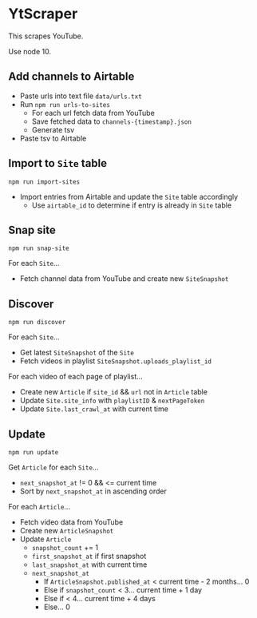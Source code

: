 # YtScraper

This scrapes YouTube.

Use node 10.

## Add channels to Airtable
- Paste urls into text file `data/urls.txt`
- Run `npm run urls-to-sites`
  - For each url fetch data from YouTube
  - Save fetched data to `channels-{timestamp}.json`
  - Generate tsv
- Paste tsv to Airtable

## Import to `Site` table
`npm run import-sites`

- Import entries from Airtable and update the `Site` table accordingly
  - Use `airtable_id` to determine if entry is already in `Site` table

## Snap site
`npm run snap-site`

For each `Site`...
- Fetch channel data from YouTube and create new `SiteSnapshot`

## Discover
`npm run discover`

For each `Site`...
- Get latest `SiteSnapshot` of the `Site`
- Fetch videos in playlist `SiteSnapshot.uploads_playlist_id`

For each video of each page of playlist...
- Create new `Article` if `site_id` && `url` not in `Article` table
- Update `Site.site_info` with `playlistID` & `nextPageToken`
- Update `Site.last_crawl_at` with current time

## Update
`npm run update`

Get `Article` for each `Site`...
- `next_snapshot_at` != 0 && <= current time
- Sort by `next_snapshot_at` in ascending order

For each `Article`...
- Fetch video data from YouTube
- Create new `ArticleSnapshot`
- Update `Article`
  - `snapshot_count` += 1
  - `first_snapshot_at` if first snapshot
  - `last_snapshot_at` with current time
  - `next_snapshot_at`
    - If `ArticleSnapshot.published_at` < current time - 2 months... 0
    - Else if `snapshot_count` < 3... current time + 1 day
    - Else if < 4... current time + 4 days
    - Else... 0
